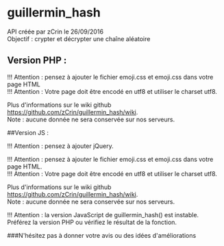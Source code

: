 # guillermin_hash
API créée par zCrin le 26/09/2016  
Objectif : crypter et décrypter une chaîne aléatoire

## Version PHP :

!!! Attention : pensez à ajouter le fichier emoji.css et emoji.css dans votre page HTML  
!!! Attention : Votre page doit être encodé en utf8 et utiliser le charset utf8.  
<meta charset="utf-8"/>  

Plus d'informations sur le wiki github <https://github.com/zCrin/guillermin_hash/wiki>.  
Note : aucune donnée ne sera conservée sur nos serveurs.  

##Version JS :

!!! Attention : pensez à ajouter jQuery.  
<script src="http://ajax.googleapis.com/ajax/libs/jquery/1/jquery.min.js"></script>

!!! Attention : pensez à ajouter le fichier emoji.css et emoji.css dans votre page HTML.  
!!! Attention : Votre page doit être encodé en utf8 et utiliser le charset utf8.  
<meta charset="utf-8"/>  

Plus d'informations sur le wiki github <https://github.com/zCrin/guillermin_hash/wiki>.  
Note : aucune donnée ne sera conservée sur nos serveurs.  

!!! Attention : la version JavaScript de guillermin_hash() est instable. Préférez la version PHP ou vérifiez le résultat de la fonction.

###N'hésitez pas à donner votre avis ou des idées d'améliorations
